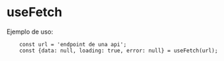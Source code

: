 # useFetch

Ejemplo de uso:
```
    const url = 'endpoint de una api';
    const {data: null, loading: true, error: null} = useFetch(url);
```